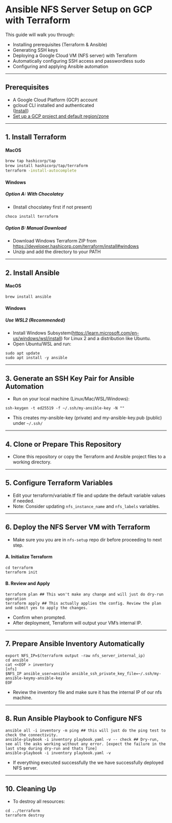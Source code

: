 # Ansible NFS Server Setup on GCP with Terraform

This guide will walk you through:

- Installing prerequisites (Terraform & Ansible)
- Generating SSH keys
- Deploying a Google Cloud VM (NFS server) with Terraform
- Automatically configuring SSH access and passwordless sudo
- Configuring and applying Ansible automation

---

## Prerequisites

- A Google Cloud Platform (GCP) account
- gcloud CLI installed and authenticated  
  ([Install](https://cloud.google.com/sdk/docs/install))
- [Set up a GCP project and default region/zone](https://cloud.google.com/sdk/docs/initializing)

---

## 1. Install Terraform

#### MacOS

```sh
brew tap hashicorp/tap
brew install hashicorp/tap/terraform
terraform -install-autocomplete
```

#### Windows
##### Option A: With Chocolatey

- (Install chocolatey first if not present)
```powershell
choco install terraform
```
##### Option B: Manual Download
- Download Windows Terraform ZIP from https://developer.hashicorp.com/terraform/install#windows
- Unzip and add the directory to your PATH
---

## 2. Install Ansible

#### MacOS

```sh
brew install ansible
```

#### Windows

##### Use WSL2 (Recommended)

- Install Windows Subsystem(https://learn.microsoft.com/en-us/windows/wsl/install) for Linux 2 and a distribution like Ubuntu.
- Open Ubuntu/WSL and run:
```
sudo apt update
sudo apt install -y ansible
```
---

## 3. Generate an SSH Key Pair for Ansible Automation

- Run on your local machine (Linux/Mac/WSL/Windows):
```
ssh-keygen -t ed25519 -f ~/.ssh/my-ansible-key -N ""
```
- This creates my-ansible-key (private) and my-ansible-key.pub (public) under `~/.ssh/`

---

## 4. Clone or Prepare This Repository
- Clone this repository or copy the Terraform and Ansible project files to a working directory.

---

## 5. Configure Terraform Variables

- Edit your terraform/variable.tf file and update the default variable values if needed. 
- Note: Consider updating `nfs_instance_name` and `nfs_labels` variables.

---

## 6. Deploy the NFS Server VM with Terraform

- Make sure you you are in `nfs-setup` repo dir before proceeding to next step.

#### A. Initialize Terraform
```
cd terraform
terraform init
```
#### B. Review and Apply
```
terraform plan ## This won't make any change and will just do dry-run operation
terraform apply ## This actually applies the config. Review the plan and submit yes to apply the changes. 
```
- Confirm when prompted.
- After deployment, Terraform will output your VM’s internal IP.

---

## 7. Prepare Ansible Inventory Automatically
```
export NFS_IP=$(terraform output -raw nfs_server_internal_ip)
cd ansible
cat <<EOF > inventory
[nfs]
$NFS_IP ansible_user=ansible ansible_ssh_private_key_file=~/.ssh/my-ansible-keymy-ansible-key
EOF
```
- Review the inventory file and make sure it has the internal IP of our nfs machine.

---

## 8. Run Ansible Playbook to Configure NFS
```
ansible all -i inventory -m ping ## this will just do the ping test to check the connectivity.
ansible-playbook -i inventory playbook.yaml -v -- check ## Dry-run, see all the asks working without any error. [expect the failure in the last step during dry-run and thats fine]
ansible-playbook -i inventory playbook.yaml -v
```
- If everything executed successfully the we have successfully deployed NFS server.

---

## 10. Cleaning Up
- To destroy all resources:
```
cd ../terraform
terraform destroy
```
